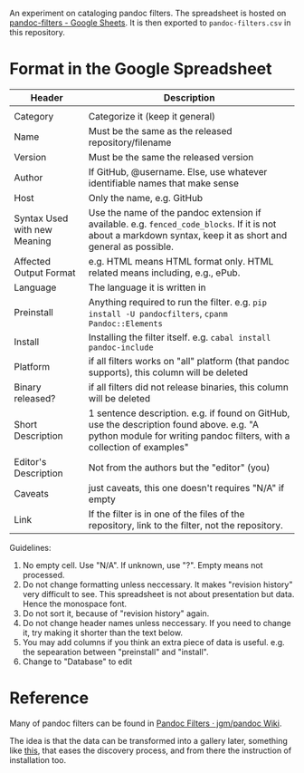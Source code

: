 An experiment on cataloging pandoc filters. The spreadsheet is hosted on [pandoc-filters - Google Sheets](https://docs.google.com/spreadsheets/d/1eqMwPyxT0rN3z_tXpsISGBys0QR25W0x-tYDRsFBKAE/edit#gid=829695967). It is then exported to `pandoc-filters.csv` in this repository.

# Format in the Google Spreadsheet

| 	Header	| 	Description	| | -----------------------------	| -------------------------------------------------------------------------------------------------------------------------------------------------------------------	| | 		| 		| | 	Category	| 	Categorize it (keep it general)	| | 	Name	| 	Must be the same as the released repository/filename	| | 	Version	| 	Must be the same the released version	| | 	Author	| 	If GitHub, @username. Else, use whatever identifiable names that make sense	| | 	Host	| 	Only the name, e.g. GitHub	| | 	Syntax Used with new Meaning	| 	Use the name of the pandoc extension if available. e.g. `fenced_code_blocks`. If it is not about a markdown syntax, keep it as short and general as possible.	| | 	Affected Output Format	| 	e.g. HTML means HTML format only. HTML related means including, e.g., ePub.	| | 	Language	| 	The language it is written in	| | 	Preinstall	| 	Anything required to run the filter. e.g. `pip install -U pandocfilters`, `cpanm Pandoc::Elements`	| | 	Install	| 	Installing the filter itself. e.g. `cabal install pandoc-include`	| | 	Platform	| 	if all filters works on "all" platform (that pandoc supports), this column will be deleted	| | 	Binary released?	| 	if all filters did not release binaries, this column will be deleted	| | 	Short Description	| 	1 sentence description. e.g. if found on GitHub, use the description found above. e.g. "A python module for writing pandoc filters, with a collection of examples"	| | 	Editor's Description	| 	Not from the authors but the "editor" (you)	| | 	Caveats	| 	just caveats, this one doesn't requires "N/A" if empty	| | 	Link	| 	If the filter is in one of the files of the repository, link to the filter, not the repository.	|    

Guidelines:
1. No empty cell. Use "N/A". If unknown, use "?". Empty means not processed.
2. Do not change formatting unless neccessary. It makes "revision history" very difficult to see. This spreadsheet is not about presentation but data. Hence the monospace font.
3. Do not sort it, because of "revision history" again.
4. Do not change header names unless neccessary. If you need to change it, try making it shorter than the text below.
5. You may add columns if you think an extra piece of data is useful. e.g. the sepearation between "preinstall" and "install".
6. Change to "Database" to edit

# Reference

Many of pandoc filters can be found in [Pandoc Filters · jgm/pandoc Wiki](https://github.com/jgm/pandoc/wiki/Pandoc-Filters).

The idea is that the data can be transformed into a gallery later, something like [this](http://macappstore.org/pandoc-2/), that eases the discovery process, and from there the instruction of installation too.
